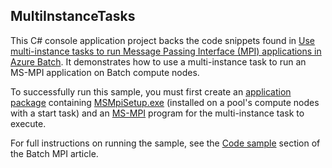 ## MultiInstanceTasks

This C# console application project backs the code snippets found in [Use multi-instance tasks to run Message Passing Interface (MPI) applications in Azure Batch][batch_mpi]. It demonstrates how to use a multi-instance task to run an MS-MPI application on Batch compute nodes.

To successfully run this sample, you must first create an [application package][batch_app_pkg] containing [MSMpiSetup.exe][msmpi_msdn] (installed on a pool's compute nodes with a start task) and an [MS-MPI][msmpi_howto] program for the multi-instance task to execute.

For full instructions on running the sample, see the [Code sample][batch_mpi_sample] section of the Batch MPI article.

[batch_app_pkg]: https://azure.microsoft.com/documentation/articles/batch-application-packages/
[batch_mpi]: https://azure.microsoft.com/documentation/articles/batch-mpi/
[batch_mpi_sample]: https://azure.microsoft.com/documentation/articles/batch-mpi/#code-sample
[msmpi_howto]: http://blogs.technet.com/b/windowshpc/archive/2015/02/02/how-to-compile-and-run-a-simple-ms-mpi-program.aspx
[msmpi_msdn]: https://msdn.microsoft.com/library/bb524831.aspx
